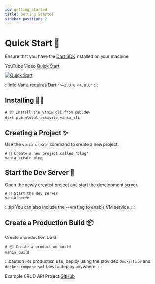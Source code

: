 ```yaml
---
id: getting_started
title: Getting Started
sidebar_position: 2
---
```


# Quick Start 🚀

Ensure that you have the [Dart SDK](https://dart.dev) installed on your machine.

YouTube Video [Quick Start](https://www.youtube.com/watch?v=k8ol0F4bDKs)

[![Quick Start](http://img.youtube.com/vi/k8ol0F4bDKs/0.jpg)](https://www.youtube.com/watch?v=k8ol0F4bDKs "Quick Start")

:::info
Vania requires Dart `">=3.0.0 <4.0.0"`
:::

## Installing 🧑‍💻

```shell
# 📦 Install the vania cli from pub.dev
dart pub global activate vania_cli
```

## Creating a Project ✨

Use the `vania create` command to create a new project.

```shell
# 🚀 Create a new project called "blog"
vania create blog
```

## Start the Dev Server 🏁

Open the newly created project and start the development server.

```shell
# 🏁 Start the dev server
vania serve
```

:::tip
You can also include the --vm flag to enable VM service.
:::

## Create a Production Build 📦

Create a production build:

```shell
# 📦 Create a production build
vania build
```

:::caution
For production use, deploy using the provided `Dockerfile` and `docker-compose.yml` files to deploy anywhere.
:::

Example CRUD API Project [GitHub](https://github.com/vania-dart/example)